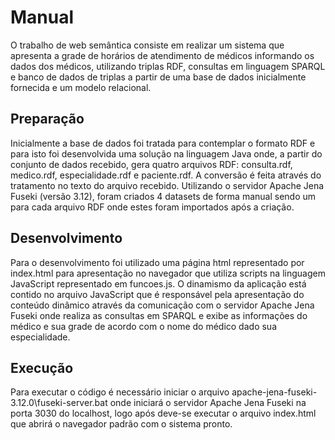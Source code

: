 # Manual

 O trabalho de web semântica consiste em realizar um sistema que apresenta a grade de horários de atendimento de médicos informando os dados dos médicos, utilizando triplas RDF, consultas em linguagem SPARQL e banco de dados de triplas a partir de uma base de dados inicialmente fornecida e um modelo relacional.


## Preparação

  Inicialmente a base de dados foi tratada para contemplar o formato RDF e para isto foi desenvolvida uma solução na linguagem Java onde, a partir do conjunto de dados recebido, gera quatro arquivos RDF: consulta.rdf, medico.rdf, especialidade.rdf e paciente.rdf. A conversão é feita através do tratamento no texto do arquivo recebido.
 Utilizando o servidor Apache Jena Fuseki (versão 3.12), foram criados 4 datasets de forma manual sendo um para cada arquivo RDF onde estes foram importados após a criação.



## Desenvolvimento

 Para o desenvolvimento foi utilizado uma página html representado por index.html para apresentação no navegador que utiliza scripts na linguagem JavaScript representado em funcoes.js. O dinamismo da aplicação está contido no arquivo JavaScript que é responsável pela apresentação do conteúdo dinâmico através da comunicação com o servidor Apache Jena Fuseki onde realiza as consultas em SPARQL e exibe as informações do médico e sua grade de acordo com o nome do médico dado sua especialidade. 



## Execução

 Para executar o código é necessário iniciar o arquivo apache-jena-fuseki-3.12.0\fuseki-server.bat onde iniciará o servidor Apache Jena Fuseki na porta 3030 do localhost, logo após deve-se executar o arquivo index.html que abrirá o navegador padrão com o sistema pronto.
